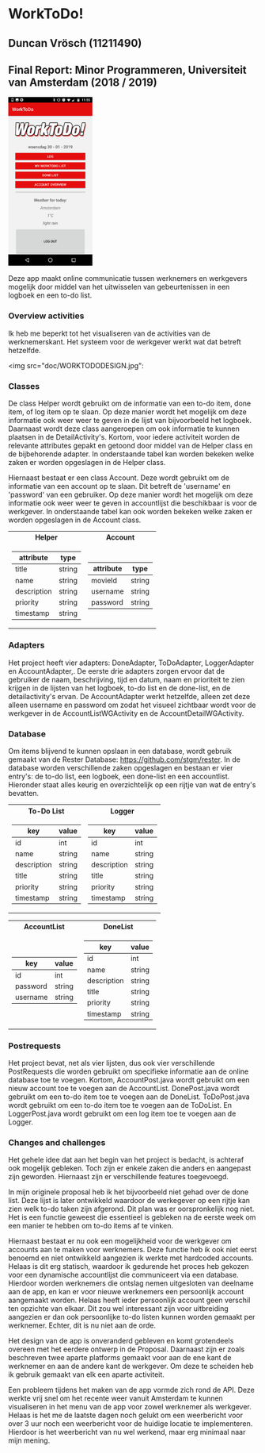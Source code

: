 WorkToDo!
===================

## Duncan Vrösch (11211490) ##

## Final Report: Minor Programmeren, Universiteit van Amsterdam (2018 / 2019) ##

<img src="/doc/Screenshot_20190130-115600.png" width="170"> 

Deze app maakt online communicatie tussen werknemers en werkgevers mogelijk door middel van het uitwisselen van gebeurtenissen in een logboek en een to-do list.

### Overview activities ###
Ik heb me beperkt tot het visualiseren van de activities van de werknemerskant. Het systeem voor de werkgever werkt wat dat betreft hetzelfde.

<img src="doc/WORKTODODESIGN.jpg":

### Classes ###
De class Helper wordt gebruikt om de informatie van een to-do item, done item, of log item op te slaan. Op deze manier wordt het mogelijk om deze informatie ook weer weer te geven in de lijst van bijvoorbeeld het logboek. Daarnaast wordt deze class aangeroepen om ook informatie te kunnen plaatsen in de DetailActivity's. Kortom, voor iedere activiteit worden de relevante attributes gepakt en getoond door middel van de Helper class en de bijbehorende adapter. In onderstaande tabel kan worden bekeken welke zaken er worden opgeslagen in de Helper class.

Hiernaast bestaat er een class Account. Deze wordt gebruikt om de informatie van een account op te slaan. Dit betreft de 'username' en 'password' van een gebruiker. Op deze manier wordt het mogelijk om deze informatie ook weer weer te geven in accountlijst die beschikbaar is voor de werkgever. In onderstaande tabel kan ook worden bekeken welke zaken er worden opgeslagen in de Account class.

<table>
<tr><th> Helper </th><th> Account </th></tr>
<tr><td>

|attribute| type |
|--|--|
| title | string|
| name | string | 
| description | string |
| priority | string |
| timestamp | string |

</td><td>

|attribute| type |
|--|--|
|movieId| string|
| username | string | 
| password | string |

</td></tr> </table>


### Adapters ###
Het project heeft vier adapters: DoneAdapter, ToDoAdapter, LoggerAdapter en AccountAdapter,. De eerste drie adapters zorgen ervoor dat de gebruiker de naam, beschrijving, tijd en datum, naam en prioriteit te zien krijgen in de lijsten van het logboek, to-do list en de done-list, en de detailactivity's ervan. De AccountAdapter werkt hetzelfde, alleen zet deze alleen username en password om zodat het visueel zichtbaar wordt voor de werkgever in de AccountListWGActivity en de AccountDetailWGActivity.


### Database ###
Om items blijvend te kunnen opslaan in een database, wordt gebruik gemaakt van de Rester Database: https://github.com/stgm/rester. In de database worden verschillende zaken opgeslagen en bestaan er vier entry's: de to-do list, een logboek, een done-list en een accountlist. Hieronder staat alles keurig en overzichtelijk op een rijtje van wat de entry's bevatten.

<table>
<tr><th> To-Do List </th><th> Logger </th></tr>
<tr><td>

|key| value |
|--|--|
| id | int|
| name | string | 
| description | string |
| title | string |
| priority | string |
| timestamp | string |

</td><td>

|key| value |
|--|--|
| id | int|
| name | string | 
| description | string |
| title | string |
| priority | string |
| timestamp | string |

</td></tr> </table>

<table>
<tr><th> AccountList </th><th> DoneList </th></tr>
<tr><td>

|key| value |
|--|--|
| id | int|
| password | string | 
| username | string |

</td><td>

|key| value |
|--|--|
| id | int|
| name | string | 
| description | string |
| title | string |
| priority | string |
| timestamp | string |

</td></tr> </table>


### Postrequests ###
Het project bevat, net als vier lijsten, dus ook  vier verschillende PostRequests die worden gebruikt om specifieke informatie aan de online database toe te voegen. Kortom, AccountPost.java wordt gebruikt om een nieuw account toe te voegen aan de AccountList. DonePost.java wordt gebruikt om een to-do item toe te voegen aan de DoneList. ToDoPost.java wordt gebruikt om een to-do item toe te voegen aan de ToDoList. En LoggerPost.java wordt gebruikt om een log item toe te voegen aan de Logger. 

### Changes and challenges ###
Het gehele idee dat aan het begin van het project is bedacht, is achteraf ook mogelijk gebleken. Toch zijn er enkele zaken die anders en aangepast zijn geworden. Hiernaast zijn er verschillende features toegevoegd.

In mijn originele proposal heb ik het bijvoorbeeld niet gehad over de done list. Deze lijst is later ontwikkeld waardoor de werkegever op een rijtje kan zien welk to-do taken zijn afgerond. Dit plan was er oorspronkelijk nog niet. Het is een functie geweest die essentieel is gebleken na de eerste week om een manier te hebben om to-do items af te vinken. 

Hiernaast bestaat er nu ook een mogelijkheid voor de werkgever om accounts aan te maken voor werknemers. Deze functie heb ik ook niet eerst benoemd en niet ontwikkeld aangezien ik werkte met hardcoded accounts. Helaas is dit erg statisch, waardoor ik gedurende het proces heb gekozen voor een dynamische accountlijst die communiceert via een database. Hierdoor worden werknemers die ontslag nemen uitgesloten van deelname aan de app, en kan er voor nieuwe werknemers een persoonlijk account aangemaakt worden. Helaas heeft ieder persoonlijk account geen verschil ten opzichte van elkaar. Dit zou wel interessant zijn voor uitbreiding aangezien er dan ook persoonlijke to-do listen kunnen worden gemaakt per werknemer. Echter, dit is nu niet aan de orde.

Het design van de app is onveranderd gebleven en komt grotendeels overeen met het eerdere ontwerp in de Proposal. Daarnaast zijn er zoals beschreven twee aparte platforms gemaakt voor aan de ene kant de werknemer en aan de andere kant de werkgever. Om deze te scheiden heb ik gebruik gemaakt van elk een aparte activiteit.

Een probleem tijdens het maken van de app vormde zich rond de API. Deze werkte vrij snel om het recente weer vanuit Amsterdam te kunnen visualiseren in het menu van de app voor zowel werknemer als werkgever. Helaas is het me de laatste dagen noch gelukt om een weerbericht voor over 3 uur  noch een weerbericht voor de huidige locatie te implementeren. Hierdoor is het weerbericht van nu wel werkend, maar erg minimaal naar mijn mening. 
